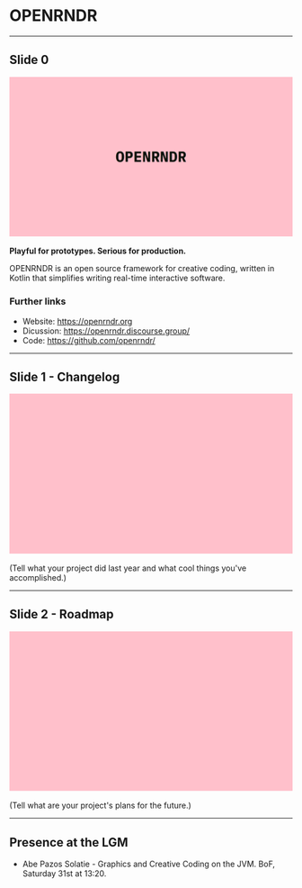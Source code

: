 # OPENRNDR

---

## Slide 0

![](openrndr-0.png)

**Playful for prototypes. Serious for production.**

OPENRNDR is an open source framework for creative coding, written in Kotlin that simplifies writing real-time interactive software.

### Further links

- Website: <https://openrndr.org>
- Dicussion: <https://openrndr.discourse.group/>
- Code: <https://github.com/openrndr/>

---

## Slide 1 - Changelog

![](openrndr-1.png)

(Tell what your project did last year and what cool things you've accomplished.)

---

## Slide 2 - Roadmap

![](openrndr-2.png)

(Tell what are your project's plans for the future.)

---

## Presence at the LGM

- Abe Pazos Solatie - Graphics and Creative Coding on the JVM. 
  BoF, Saturday 31st at 13:20.

